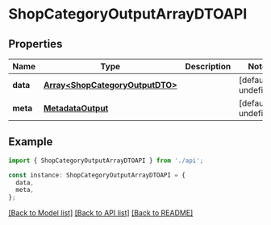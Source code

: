 # ShopCategoryOutputArrayDTOAPI

## Properties

| Name     | Type                                                               | Description | Notes                  |
| -------- | ------------------------------------------------------------------ | ----------- | ---------------------- |
| **data** | [**Array&lt;ShopCategoryOutputDTO&gt;**](ShopCategoryOutputDTO.md) |             | [default to undefined] |
| **meta** | [**MetadataOutput**](MetadataOutput.md)                            |             | [default to undefined] |

## Example

```typescript
import { ShopCategoryOutputArrayDTOAPI } from './api';

const instance: ShopCategoryOutputArrayDTOAPI = {
  data,
  meta,
};
```

[[Back to Model list]](../README.md#documentation-for-models) [[Back to API list]](../README.md#documentation-for-api-endpoints) [[Back to README]](../README.md)
